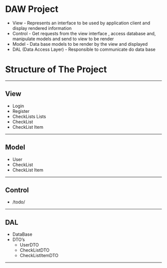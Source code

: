# DAW Project
* View - Represents an interface to be used by application client and display rendered information
* Control - Get requests from the view interface , access database and, manipulate models and send to view to be render
* Model - Data base models to be render by the view and displayed
* DAL (Data Access Layer) - Responsible to communicate do data base

# Structure of The Project
---
## View
* Login
* Register
* CheckLists Lists
* CheckList
* CheckList Item
---
## Model
* User
* CheckList
* CheckList Item
---
## Control
* /todo/
---
## DAL
* DataBase
* DTO’s
	* UserDTO
	* CheckListDTO
	* CheckListItemDTO
---










